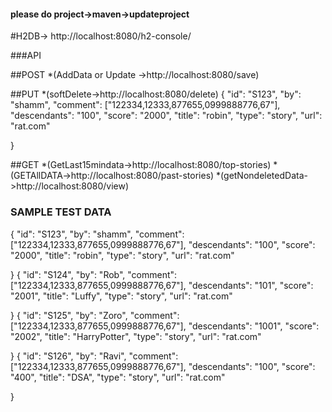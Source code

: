 #### please do project->maven->updateproject

#H2DB->  http://localhost:8080/h2-console/ 

###API 

##POST
*(AddData or Update ->http://localhost:8080/save)

##PUT
*(softDelete->http://localhost:8080/delete)
{
    "id": "S123",
    "by": "shamm",
    "comment": ["122334,12333,877655,0999888776,67"],
    "descendants": "100",
    "score": "2000",
    "title": "robin",
    "type": "story",
    "url": "rat.com"
    
}


##GET
*(GetLast15mindata->http://localhost:8080/top-stories)
*(GETAllDATA->http://localhost:8080/past-stories)
*(getNondeletedData->http://localhost:8080/view)


###  SAMPLE TEST DATA
{
    "id": "S123",
    "by": "shamm",
    "comment": ["122334,12333,877655,0999888776,67"],
    "descendants": "100",
    "score": "2000",
    "title": "robin",
    "type": "story",
    "url": "rat.com"
    
}
{
    "id": "S124",
    "by": "Rob",
    "comment": ["122334,12333,877655,0999888776,67"],
    "descendants": "101",
    "score": "2001",
    "title": "Luffy",
    "type": "story",
    "url": "rat.com"
    
}
{
    "id": "S125",
    "by": "Zoro",
    "comment": ["122334,12333,877655,0999888776,67"],
    "descendants": "1001",
    "score": "2002",
    "title": "HarryPotter",
    "type": "story",
    "url": "rat.com"
    
}
{
    "id": "S126",
    "by": "Ravi",
    "comment": ["122334,12333,877655,0999888776,67"],
    "descendants": "100",
    "score": "400",
    "title": "DSA",
    "type": "story",
    "url": "rat.com"
    
}
